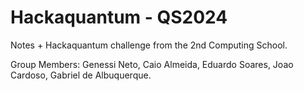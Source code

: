 # Hackaquantum - QS2024 
Notes + Hackaquantum challenge from the 2nd Computing School.

Group Members: Genessi Neto, Caio Almeida, Eduardo Soares, Joao Cardoso, Gabriel de Albuquerque.
